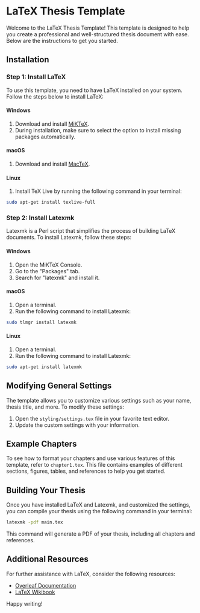 # LaTeX Thesis Template

Welcome to the LaTeX Thesis Template! This template is designed to help you create a professional and well-structured thesis document with ease. Below are the instructions to get you started.

## Installation

### Step 1: Install LaTeX

To use this template, you need to have LaTeX installed on your system. Follow the steps below to install LaTeX:

#### Windows

1. Download and install [MiKTeX](https://miktex.org/download).
2. During installation, make sure to select the option to install missing packages automatically.

#### macOS

1. Download and install [MacTeX](https://tug.org/mactex/mactex-download.html).

#### Linux

1. Install TeX Live by running the following command in your terminal:
  
  ```sh
  sudo apt-get install texlive-full
  ```
  

### Step 2: Install Latexmk

Latexmk is a Perl script that simplifies the process of building LaTeX documents. To install Latexmk, follow these steps:

#### Windows

1. Open the MiKTeX Console.
2. Go to the "Packages" tab.
3. Search for "latexmk" and install it.

#### macOS

1. Open a terminal.
2. Run the following command to install Latexmk:
  
  ```sh
  sudo tlmgr install latexmk
  ```
  

#### Linux

1. Open a terminal.
2. Run the following command to install Latexmk:
  
  ```sh
  sudo apt-get install latexmk
  ```
  

## Modifying General Settings

The template allows you to customize various settings such as your name, thesis title, and more. To modify these settings:

1. Open the `styling/settings.tex` file in your favorite text editor.
2. Update the custom settings with your information.

## Example Chapters

To see how to format your chapters and use various features of this template, refer to `chapter1.tex`. This file contains examples of different sections, figures, tables, and references to help you get started.

## Building Your Thesis

Once you have installed LaTeX and Latexmk, and customized the settings, you can compile your thesis using the following command in your terminal:

```sh
latexmk -pdf main.tex
```

This command will generate a PDF of your thesis, including all chapters and references.

## Additional Resources

For further assistance with LaTeX, consider the following resources:

- [Overleaf Documentation](https://www.overleaf.com/learn)
- [LaTeX Wikibook](https://en.wikibooks.org/wiki/LaTeX)

Happy writing!